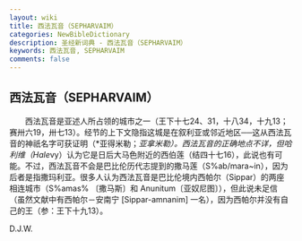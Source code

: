 ```yaml
---
layout: wiki
title: 西法瓦音（SEPHARVAIM）
categories: NewBibleDictionary
description: 圣经新词典 - 西法瓦音（SEPHARVAIM）
keywords: 西法瓦音, SEPHARVAIM
comments: false
---
```


## 西法瓦音（SEPHARVAIM）

　　西法瓦音是亚述人所占领的城市之一（王下十七24、31，十八34，十九13；赛卅六19，卅七13）。经节的上下文隐指这城是在叙利亚或邻近地区──这从西法瓦音的神祇名字可获证明（*亚得米勒；*亚拿米勒）。西法瓦音的正确地点不详，但哈利维（Hale*vy）认为它是日后大马色附近的西伯莲（结四十七16），此说也有可能。不过，西法瓦音不会是巴比伦历代志提到的撒马莲（S%ab/mara~in），因为后者是指撒玛利亚。很多人认为西法瓦音是巴比伦境内西帕尔（Sippar）的两座相连城市（S%amas% 〔撒马斯〕和 Anunitum〔亚奴尼图〕），但此说未足信（虽然文献中有西帕尔－安南宁 [Sippar-amnanim] 一名），因为西帕尔并没有自己的王（参：王下十九13）。

D.J.W.








